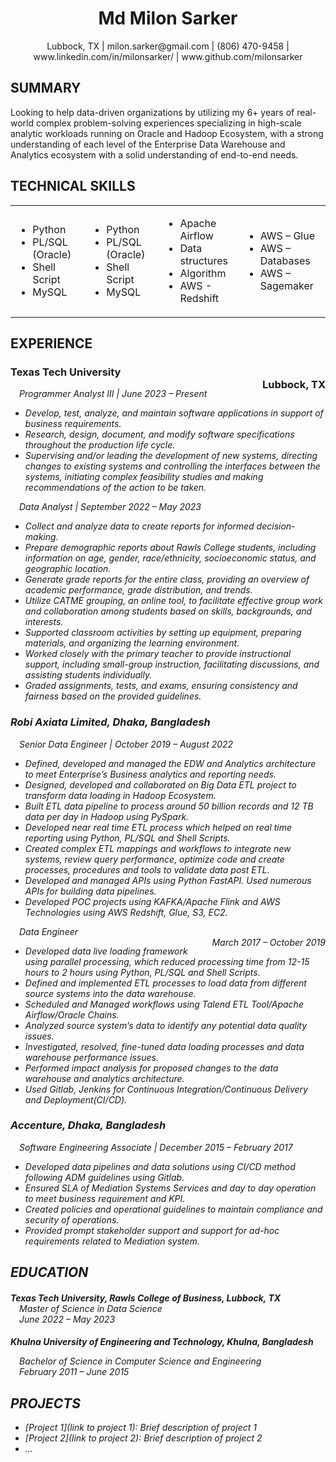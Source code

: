 <h1 align="center">Md Milon Sarker</h1>
<p align="center">Lubbock, TX | milon.sarker@gmail.com | (806) 470-9458 | www.linkedin.com/in/milonsarker/ | www.github.com/milonsarker</p>

## SUMMARY

Looking to help data-driven organizations by utilizing my 6+ years of real-world complex problem-solving experiences specializing in high-scale analytic workloads running on Oracle and Hadoop Ecosystem, with a strong understanding of each level of the Enterprise Data Warehouse and Analytics ecosystem with a solid understanding of end-to-end needs.

## TECHNICAL SKILLS
<table style="border: none;">
<tr><td style="border: none;">

- Python
- PL/SQL (Oracle)
- Shell Script
- MySQL

</td><td style="border: none;">

- Python
- PL/SQL (Oracle)
- Shell Script
- MySQL

</td><td style="border: none;">

- Apache Airflow
- Data structures 
- Algorithm
- AWS - Redshift

</td><td style="border: none;">

 - AWS – Glue
 - AWS – Databases
 - AWS – Sagemaker


</td></tr>
</table>

## EXPERIENCE

<h3><span style="display: block;">Texas Tech University</span><span style="float: right;">Lubbock, TX</span></h3>
<p style="padding-left: 1em;"><span style="display: block;"><i>Programmer Analyst III | June 2023 – Present</span></p>

 - Develop, test, analyze, and maintain software applications in support of business requirements.
 - Research, design, document, and modify software specifications throughout the production life cycle. 
 - Supervising and/or leading the development of new systems, directing changes to existing systems and controlling the interfaces between the systems, initiating complex feasibility studies and making recommendations of the action to be taken.

<p style="padding-left: 1em;"><span style="display: block;"><i>Data Analyst | September 2022 – May 2023</span></p>

 - Collect and analyze data to create reports for informed decision-making.
 - Prepare demographic reports about Rawls College students, including information on age, gender, race/ethnicity, socioeconomic status, and geographic location.
 - Generate grade reports for the entire class, providing an overview of academic performance, grade distribution, and trends.
 - Utilize CATME grouping, an online tool, to facilitate effective group work and collaboration among students based on skills, backgrounds, and interests.
 - Supported classroom activities by setting up equipment, preparing materials, and organizing the learning environment.
 - Worked closely with the primary teacher to provide instructional support, including small-group instruction, facilitating discussions, and assisting students individually.
 - Graded assignments, tests, and exams, ensuring consistency and fairness based on the provided guidelines.

<h3><span style="display: block;">Robi Axiata Limited, Dhaka, Bangladesh</span></h3>
<p style="padding-left: 1em;"><span style="display: block;"><i>Senior Data Engineer | October 2019 – August 2022</span></p>

 - Defined, developed and managed the EDW and Analytics architecture to meet Enterprise’s Business analytics and reporting needs.
 - Designed, developed and collaborated on Big Data ETL project to transform data loading in Hadoop Ecosystem. 
 - Built ETL data pipeline to process around 50 billion records and 12 TB data per day in Hadoop using PySpark.
 - Developed near real time ETL process which helped on real time reporting using Python, PL/SQL and Shell Scripts. 
 - Created complex ETL mappings and workflows to integrate new systems, review query performance, optimize code and create processes, procedures and tools to validate data post ETL.
 - Developed and managed APIs using Python FastAPI. Used numerous APIs for building data pipelines.
 - Developed POC projects using KAFKA/Apache Flink and AWS Technologies using AWS Redshift, Glue, S3, EC2. 

<p style="padding-left: 1em;"><span style="display: block;"><i>Data Engineer</i></span><span style="float: right;">March 2017 – October 2019</span></p>

 - Developed data live loading framework using parallel processing, which reduced processing time from 12-15 hours to 2 hours using Python, PL/SQL and Shell Scripts.
 - Defined and implemented ETL processes to load data from different source systems into the data warehouse.
 - Scheduled and Managed workflows using Talend ETL Tool/Apache Airflow/Oracle Chains. 
 - Analyzed source system’s data to identify any potential data quality issues.
 - Investigated, resolved, fine-tuned data loading processes and data warehouse performance issues.
 - Performed impact analysis for proposed changes to the data warehouse and analytics architecture.
 - Used Gitlab, Jenkins for Continuous Integration/Continuous Delivery and Deployment(CI/CD). 

<h3><span style="display: block;">Accenture, Dhaka, Bangladesh</span></h3>
<p style="padding-left: 1em;"><span style="display: block;"><i>Software Engineering Associate | December 2015 – February 2017</span></p>

 - Developed data pipelines and data solutions using CI/CD method following ADM guidelines using Gitlab.
 - Ensured SLA of Mediation Systems Services and day to day operation to meet business requirement and KPI.
 - Created policies and operational guidelines to maintain compliance and security of operations.
 - Provided prompt stakeholder support and support for ad-hoc requirements related to Mediation system. 

## EDUCATION

<h4 style="margin-bottom: 0;">Texas Tech University, Rawls College of Business, Lubbock, TX</h4>
<p style="padding-left: 1em; margin-top: 0;"><i>Master of Science in Data Science<br>June 2022 – May 2023</i></p>

<h4 style="margin-bottom: 0;">Khulna University of Engineering and Technology, Khulna, Bangladesh</h4>
<p style="padding-left: 1em;"><i>Bachelor of Science in Computer Science and Engineering</i><br>February 2011 – June 2015</p>

## PROJECTS

- [Project 1](link to project 1): Brief description of project 1
- [Project 2](link to project 2): Brief description of project 2
- ...